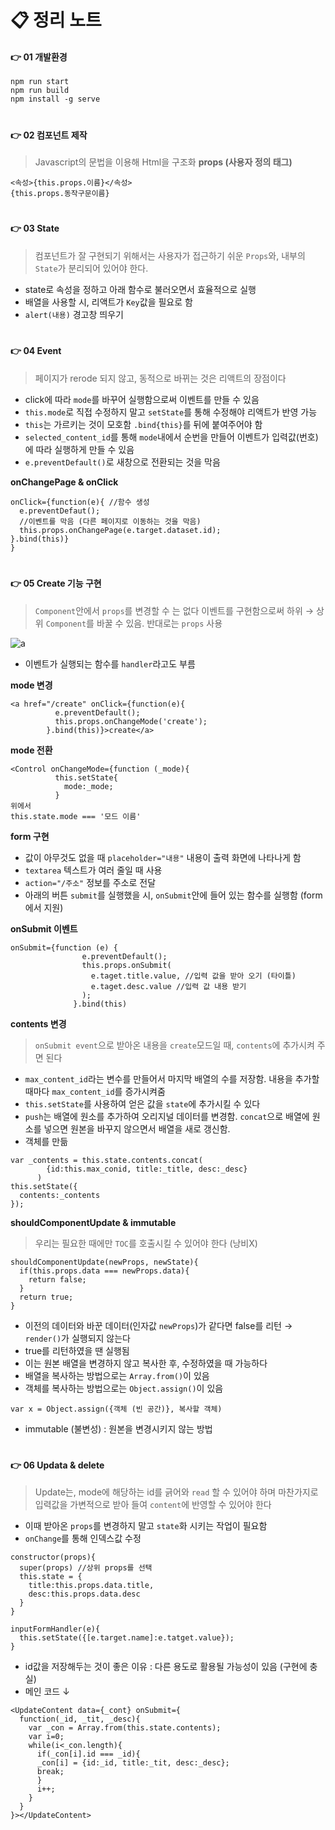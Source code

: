 📋 정리 노트
====



#### 👉 01 개발환경
```
npm run start
npm run build
npm install -g serve
```
#
#### 👉 02 컴포넌트 제작
  > Javascript의 문법을 이용해 Html을 구조화
**props (사용자 정의 태그)**
  ```
  <속성>{this.props.이름}</속성>
  {this.props.동작구문이름}
  ```


#
#### 👉 03 State
  > 컴포넌트가 잘 구현되기 위해서는 사용자가 접근하기 쉬운 ``Props``와, 내부의 ``State``가 분리되어 있어야 한다.
* state로 속성을 정하고 아래 함수로 불러오면서 효율적으로 실행
* 배열을 사용할 시, 리액트가 ``Key``값을 필요로 함  
* ``alert(내용)`` 경고창 띄우기


#
#### 👉 04 Event
  > 페이지가 rerode 되지 않고, 동적으로 바뀌는 것은 리액트의 장점이다
* click에 따라 ``mode``를 바꾸어 실행함으로써 이벤트를 만들 수 있음
* ``this.mode``로 직접 수정하지 말고 ``setState``를 통해 수정해야 리액트가 반영 가능
* ``this``는 가르키는 것이 모호함 ``.bind{this}``를 뒤에 붙여주어야 함
* ``selected_content_id``를 통해 ``mode``내에서 순번을 만들어 이벤트가 입력값(번호)에 따라 실행하게 만들 수 있음
* ``e.preventDefault()``로 새창으로 전환되는 것을 막음

**onChangePage & onClick**

```react
onClick={function(e){ //함수 생성
  e.preventDefaut();
  //이벤트를 막음 (다른 페이지로 이동하는 것을 막음)
  this.props.onChangePage(e.target.dataset.id);
}.bind(this)}
}
```

#
#### 👉 05 Create 기능 구현
  >``Component``안에서 ``props``를 변경할 수 는 없다
  >이벤트를 구현함으로써 하위 → 상위 ``Component``를 바꿀 수 있음. 반대로는 ``props`` 사용



![a](https://img1.daumcdn.net/thumb/R800x0/?scode=mtistory2&fname=https%3A%2F%2Fblog.kakaocdn.net%2Fdn%2Fb7Ing6%2FbtqDrkNbvBs%2FMi1pUyMUSRYYLmE6zvjAG0%2Fimg.png)
* 이벤트가 실행되는 함수를 ``handler``라고도 부름

**mode 변경**
```
<a href="/create" onClick={function(e){
          e.preventDefault();
          this.props.onChangeMode('create');
        }.bind(this)}>create</a>
```

**mode 전환**
```
<Control onChangeMode={function (_mode){
          this.setState{
            mode:_mode;
          }
위에서
this.state.mode === '모드 이름'
```

**form 구현**
* 값이 아무것도 없을 때 ``placeholder="내용"`` 내용이 출력 화면에 나타나게 함
* ``textarea`` 텍스트가 여러 줄일 때 사용
* ``action="/주소"`` 정보를 주소로 전달
* 아래의 버튼 ``submit``를 실행했을 시, ``onSubmit``안에 들어 있는 함수를 실행함 (form에서 지원)

**onSubmit 이벤트**
```
onSubmit={function (e) {
                e.preventDefault();
                this.props.onSubmit(
                  e.taget.title.value, //입력 값을 받아 오기 (타이틀)
                  e.taget.desc.value //입력 값 내용 받기
                );
              }.bind(this)
```

**contents 변경**
  > ``onSubmit event``으로 받아온 내용을 ``create``모드일 때, ``contents``에 추가시켜 주면 된다
  * ``max_content_id``라는 변수를 만들어서 마지막 배열의 수를 저장함. 내용을 추가할 때마다 ``max_content_id``를 증가시켜줌
* ``this.setState``를 사용하여 얻은 값을 ``state``에 추가시킬 수 있다
* ``push``는 배열에 원소를 추가하여 오리지널 데이터를 변경함. ``concat``으로 배열에 원소를 넣으면 원본을 바꾸지 않으면서 배열을 새로 갱신함.
* 객체를 만듦
```
var _contents = this.state.contents.concat(
        {id:this.max_conid, title:_title, desc:_desc}
      )
this.setState({
  contents:_contents
});
```

**shouldComponentUpdate & immutable**
  >우리는 필요한 때에만 ``TOC``를 호출시킬 수 있어야 한다 (낭비X)
```
shouldComponentUpdate(newProps, newState){
  if(this.props.data === newProps.data){
    return false;
  }
  return true;
}
```
* 이전의 데이터와 바꾼 데이터(인자값 ``newProps``)가 같다면 false를 리턴 → ``render()``가 실행되지 않는다
* true를 리턴하였을 땐 실행됨
* 이는 원본 배열을 변경하지 않고 복사한 후, 수정하였을 때 가능하다
* 배열을 복사하는 방법으로는 ``Array.from()``이 있음
* 객체를 복사하는 방법으로는 ``Object.assign()``이 있음
```
var x = Object.assign({객체 (빈 공간)}, 복사할 객체)
```
* immutable (불변성) : 원본을 변경시키지 않는 방법

#
#### 👉 06 Updata & delete
  > Update는, mode에 해당하는 id를 긁어와 ``read`` 할 수 있어야 하며 마찬가지로 입력값을 가변적으로 받아 들여 ``content``에 반영할 수 있어야 한다
* 이때 받아온 ``props``를 변경하지 말고 ``state``화 시키는 작업이 필요함
* ``onChange``를 통해 인덱스값 수정
```
constructor(props){
  super(props) //상위 props를 선택
  this.state = {
    title:this.props.data.title,
    desc:this.props.data.desc
  }
}
```
```
inputFormHandler(e){
  this.setState({[e.target.name]:e.tatget.value});
}
```
* id값을 저장해두는 것이 좋은 이유 : 다른 용도로 활용될 가능성이 있음 (구현에 충실)
* 메인 코드 ↓
```
<UpdateContent data={_cont} onSubmit={
  function(_id, _tit, _desc){
    var _con = Array.from(this.state.contents);
    var i=0;
    while(i<_con.length){
      if(_con[i].id === _id){
      _con[i] = {id:_id, title:_tit, desc:_desc};
      break;
      }
      i++;
    }
  }
}></UpdateContent>
